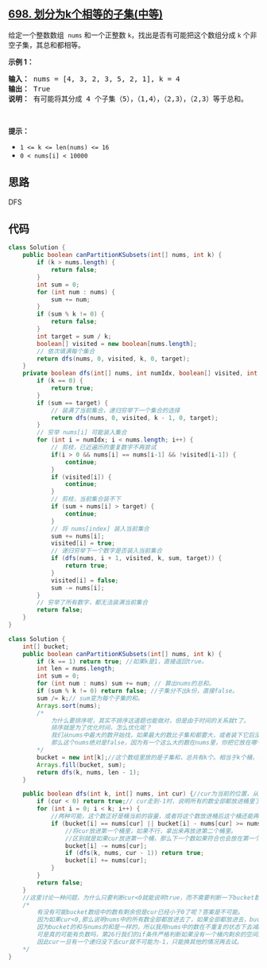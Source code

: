 ## [698. 划分为k个相等的子集(中等)](https://leetcode-cn.com/problems/partition-to-k-equal-sum-subsets/)
<div class="notranslate"><p>给定一个整数数组&nbsp;&nbsp;<code>nums</code> 和一个正整数 <code>k</code>，找出是否有可能把这个数组分成 <code>k</code> 个非空子集，其总和都相等。</p>

<p><strong>示例 1：</strong></p>

<pre><strong>输入：</strong> nums = [4, 3, 2, 3, 5, 2, 1], k = 4
<strong>输出：</strong> True
<strong>说明：</strong> 有可能将其分成 4 个子集（5），（1,4），（2,3），（2,3）等于总和。</pre>

<p>&nbsp;</p>

<p><strong>提示：</strong></p>

<ul>
	<li><code>1 &lt;= k &lt;= len(nums) &lt;= 16</code></li>
	<li><code>0 &lt; nums[i] &lt; 10000</code></li>
</ul>
</div>

## 思路
DFS

## 代码
```java
class Solution {
    public boolean canPartitionKSubsets(int[] nums, int k) {
        if (k > nums.length) {
            return false;
        }
        int sum = 0;
        for (int num : nums) {
            sum += num;
        }
        if (sum % k != 0) {
            return false;
        }
        int target = sum / k;
        boolean[] visited = new boolean[nums.length];
        // 依次填满每个集合
        return dfs(nums, 0, visited, k, 0, target);
    }
    private boolean dfs(int[] nums, int numIdx, boolean[] visited, int k, int sum, int target) {
        if (k == 0) {
            return true;
        }
        if (sum == target) {
            // 装满了当前集合，递归穷举下一个集合的选择
            return dfs(nums, 0, visited, k - 1, 0, target);
        }
        // 穷举 nums[i] 可能装入集合
        for (int i = numIdx; i < nums.length; i++) {
            // 剪枝，已近遍历的重复数字不再尝试
            if(i > 0 && nums[i] == nums[i-1] && !visited[i-1]) {
                continue;
            }
            if (visited[i]) {
                continue;
            }
            // 剪枝，当前集合装不下
            if (sum + nums[i] > target) {
                continue;
            }
            // 将 nums[index] 装入当前集合
            sum += nums[i];
            visited[i] = true;
            // 递归穷举下一个数字是否装入当前集合
            if (dfs(nums, i + 1, visited, k, sum, target)) {
                return true;
            }
            visited[i] = false;
            sum -= nums[i];
        }
        // 穷举了所有数字，都无法装满当前集合
        return false;
    }
}
```
```java
class Solution {
    int[] bucket;
    public boolean canPartitionKSubsets(int[] nums, int k) {
        if (k == 1) return true; //如果k是1，直接返回true。
        int len = nums.length;
        int sum = 0;
        for (int num : nums) sum += num; // 算出nums的总和。
        if (sum % k != 0) return false; //子集分不出k份，直接false。
        sum /= k;// sum变为每个子集的和。
        Arrays.sort(nums);
        /*
            为什么要排序呢，其实不排序这道题也能做对，但是由于时间的关系就t了。
            排序就是为了优化时间，怎么优化呢？
            我们从nums中最大的数开始找，如果最大的数比子集和都要大，或者装下它后没到子集和的大小但是装不下nums中最小的值了，
            那么这个nums绝对是false，因为有一个这么大的数在nums里，你把它放在哪个子集里都不合适。
        */
        bucket = new int[k];//这个数组里放的是子集和，总共有k个。相当于k个桶，元素一个一个往里面放。
        Arrays.fill(bucket, sum);
        return dfs(k, nums, len - 1);
    }

    public boolean dfs(int k, int[] nums, int cur) {//cur为当前的位置，从最后开始往前走。
        if (cur < 0) return true;// cur走到-1时，说明所有的数全部都放进桶里了。这时一定是true
        for (int i = 0; i < k; i++) {
            //两种可能，这个数正好是桶当前的容量，或者将这个数放进桶后这个桶还能再放别的数。
            if (bucket[i] == nums[cur] || bucket[i] - nums[cur] >= nums[0]) {
                //将cur放进第一个桶里，如果不行，拿出来再放进第二个桶里。
                //区别就是如果cur放进第一个桶，那么下一个数如果符合也会放在第一个桶，可是最后发现是false，那么可能我应该把这两个数分开来放。
                bucket[i] -= nums[cur];
                if (dfs(k, nums, cur - 1)) return true;
                bucket[i] += nums[cur];
            }
        }
        return false;
    }
    //这里讨论一种问题，为什么只要判断cur<0就能说明true，而不需要判断一下bucket数组中的值是否全部都是0。
    /*
        有没有可能bucket数组中的数有剩余但是cur已经小于0了呢？答案是不可能。
        因为如果cur<0,那么说明nums中的所有数全部都放进去了，如果全部都放进去，bucket中的数尽管可能不全为0，但是数组中的和一定是0。
        因为bucket的和与nums的和是一样的，所以我用nums中的数在不重复的状态下去减bucket中的数，全部减去的情况下bucket中的和一定是0。
        可是真的可能有负数吗，第26行我们的if条件严格判断如果没有一个桶内剩余的空间能放下这个数的话是不会执行递归的，只会返回一个false,
        因此cur一旦有一个递归没下去cur就不可能为-1，只能换其他的情况再去试。
    */
}
```